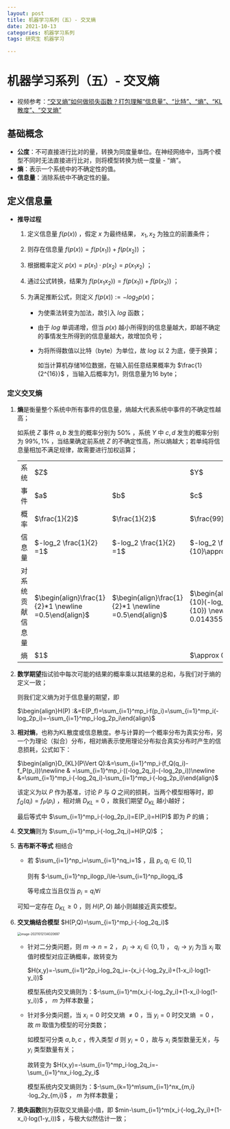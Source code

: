 ```yaml
---
layout: post
title: 机器学习系列（五）- 交叉熵
date: 2021-10-13
categories: 机器学习系列
tags: 研究生 机器学习

---
```


# 机器学习系列（五）- 交叉熵

- 视频参考：[“交叉熵”如何做损失函数？打包理解“信息量”、“比特”、“熵”、“KL散度”、“交叉熵”](https://www.bilibili.com/video/BV15V411W7VB)

## 基础概念

- **公度**：不可直接进行比对的量，转换为同度量单位。在神经网络中，当两个模型不同时无法直接进行比对，则将模型转换为统一度量 - “熵”。
- **熵**：表示一个系统中的不确定性的值。
- **信息量**：消除系统中不确定性的量。

## 定义信息量

- **推导过程**

  1. 定义信息量 $f(p(x))$ ，假定 $x$ 为最终结果， $x_1,x_2$ 为独立的前置条件；

  2. 则存在信息量 $f(p(x))=f(p(x_1))+f(p(x_2))$ ；

  3. 根据概率定义 $p(x)=p(x_1)·p(x_2)=p(x_1x_2)$ ；

  4. 通过公式转换，结果为 $f(p(x_1x_2))=f(p(x_1))+f(p(x_2))$ ；

  5. 为满足推断公式，则定义 $f(p(x)):=-log_2p(x)$；

     - 为使乘法转变为加法，故引入 $log$ 函数；

     - 由于 $log$ 单调递增，但当 $p(x)$ 越小所得到的信息量越大，即越不确定的事情发生所得到的信息量越大，故增加负号；

     - 为将所得数值以比特（byte）为单位，故 $log$ 以 2 为底，便于换算；
     
       如当计算机存储16位数据，在输入前任意结果概率为 $\frac{1}{2^{16}}$ ，当输入后概率为1，则信息量为16 byte；

### 定义交叉熵

1. **熵**是衡量整个系统中所有事件的信息量，熵越大代表系统中事件的不确定性越高；

   如系统 $Z$ 事件 $a,b$ 发生的概率分别为 $50\%$ ，系统 $Y$ 中 $c,d$ 发生的概率分别为 $99\%,1\%$ ，当结果确定前系统 $Z$ 的不确定性高，所以熵越大；若单纯将信息量相加不满足规律，故需要进行加权运算；

   <table>
       <tr>
           <td>系统</td>
           <td colspan="2">$Z$</td>
           <td colspan="2">$Y$</td>
       </tr>
       <tr>
           <td>事件</td>
           <td>$a$</td>
           <td>$b$</td>
           <td>$c$</td>
           <td>$d$</td>
       </tr>
       <tr>
           <td>概率</td>
           <td>$\frac{1}{2}$</td>
           <td>$\frac{1}{2}$</td>
           <td>$\frac{99}{100}$</td>
           <td>$\frac{1}{100}$</td>
       </tr>
       <tr>
           <td>信息量</td>
           <td>$-log_2 \frac{1}{2} =1$</td>
           <td>$-log_2 \frac{1}{2} =1$</td>
           <td>$-log_2 \frac{99}{10}\approx 0.0145$</td>
           <td>$-log_2 \frac{1}{10}\approx 6.6439$</td>
       </tr>
       <tr>
           <td>对系统贡献信息量</td>
           <td>$\begin{align}\frac{1}{2}*1 \newline =0.5\end{align}$</td>
           <td>$\begin{align}\frac{1}{2}*1 \newline =0.5\end{align}$</td>
           <td>$\begin{align}\frac{99}{10}(-log_2 \frac{99}{10}) \newline \approx 0.014355\end{align}$</td>
           <td>$\begin{align}\frac{99}{10}(-log_2 \frac{1}{10}) \newline \approx 0.066439\end{align}$</td>
       </tr>
       <tr>
           <td>熵</td>
           <td colspan="2">$1$</td>
           <td colspan="2">$\approx 0.080794$</td>
       </tr>
   </table>

2. **数学期望**指试验中每次可能的结果的概率乘以其结果的总和，与我们对于熵的定义一致；

   则我们定义熵为对于信息量的期望，即

   $\begin{align}H(P) :&=E(P_f)=\sum_{i=1}^mp_i·f(p_i)=\sum_{i=1}^mp_i(-log_2p_i)=-\sum_{i=1}^mp_i·log_2p_i\end{align}$ 

3. **相对熵**，也称为KL散度或信息散度。参与计算的一个概率分布为真实分布，另一个为理论（拟合）分布，相对熵表示使用理论分布拟合真实分布时产生的信息损耗，公式如下：

   $\begin{align}D_{KL}(P\Vert Q):&=\sum_{i=1}^mp_i·(f_Q(q_i)-f_P(p_i))\newline & =\sum_{i=1}^mp_i·((-log_2q_i)-(-log_2p_i))\newline &=\sum_{i=1}^mp_i·(-log_2q_i)-\sum_{i=1}^mp_i·(-log_2p_i)\end{align}$ 

   该定义为以 $P$ 作为基准，讨论 $P$ 与 $Q$ 之间的损耗，当两个模型相等时，即 $f_Q(q_i)=f_P(p_i)$ ，相对熵 $D_{KL}=0$ ，故我们期望 $D_{KL}$ 越小越好；

   最后等式中 $\sum_{i=1}^mp_i·(-log_2p_i)=E(P_i)=H(P)$ 即为 $P$ 的熵；

4. **交叉熵**则为 $\sum_{i=1}^mp_i·(-log_2q_i)=H(P,Q)$ ；

5. **吉布斯不等式** 相结合

   - 若 $\sum_{i=1}^np_i=\sum_{i=1}^nq_i=1$ ，且 $p_i,q_i\in(0,1]$ 

     则有 $-\sum_{i=1}^np_ilogp_i\le-\sum_{i=1}^np_ilogq_i$ 

     等号成立当且仅当 $p_i=q_i\forall i$ 

   可知一定存在 $D_{KL} \ge 0$ ，则 $H(P,Q)$ 越小则越接近真实模型。

6. **交叉熵结合模型** $H(P,Q)=\sum_{i=1}^mp_i·(-log_2q_i)$ 

   <img src="http://r0ykjq69u.hb-bkt.clouddn.com/image-20211012134020697.png" alt="image-20211012134020697" style="zoom:50%;" />

   - 针对二分类问题，则 $m\to n=2$ ， $p_i\to x_i\in\lbrace0,1\rbrace$ ， $q_i\to y_i$ 为当 $x_i$ 取值时模型对应正确概率，故转变为

     $H(x,y)=-\sum_{i=1}^2p_i·log_2q_i=-(x_i·(-log_2y_i)+(1-x_i)·log(1-y_i))$ 

     模型系统内交叉熵则为：$-\sum_{i=1}^m(x_i·(-log_2y_i)+(1-x_i)·log(1-y_i))$ ， $m$ 为样本数量；

   - 针对多分类问题，当 $x_i=0$ 时交叉熵 $\neq0$ ，当 $y_i=0$ 时交叉熵 $=0$ ，故 $m$ 取值为模型的可分类数；

     如模型可分类 $a,b,c$ ，传入类型 $d$ 则 $y_i=0$ ，故与 $x_i$ 类型数量无关，与 $y_i$ 类型数量有关；

     故转变为 $H(x,y)=-\sum_{i=1}^mp_i·log_2q_i=-\sum_{i=1}^nx_i·log_2y_i$ 

     模型系统内交叉熵则为：$-\sum_{k=1}^m\sum_{i=1}^nx_{m,i}·log_2y_{m,i}$ ， $m$ 为样本数量；

7. **损失函数**则为获取交叉熵最小值，即 $min-\sum_{i=1}^m(x_i·(-log_2y_i)+(1-x_i)·log(1-y_i))$ ，与极大似然估计一致；

